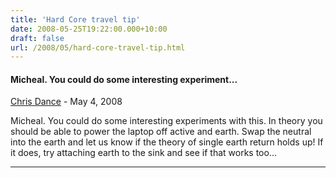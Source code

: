 ```yaml
---
title: 'Hard Core travel tip'
date: 2008-05-25T19:22:00.000+10:00
draft: false
url: /2008/05/hard-core-travel-tip.html
---
```


#### Micheal. You could do some interesting experiment...
[Chris Dance](http://www.blogger.com/profile/05754359472315355398 "noreply@blogger.com") - <time datetime="2008-05-29T20:00:00.000+10:00">May 4, 2008</time>

Micheal. You could do some interesting experiments with this. In theory you should be able to power the laptop off active and earth. Swap the neutral into the earth and let us know if the theory of single earth return holds up! If it does, try attaching earth to the sink and see if that works too...
<hr />
